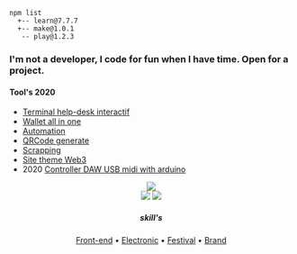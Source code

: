   <meta charset="utf-8">
  <meta name="viewport" content="width=device-width, initial-scale=1.0">
  <body>


    npm list
      +-- learn@7.7.7 
      +-- make@1.0.1 
       -- play@1.2.3

<h3 align="left">I'm not a developer, I code for fun when I have time. Open for a project.</h3>

<!--<div class=""><h4 id="my-latest-learning">Last project :</h4>
<ul>
  <li><a href="https://w4llet-all-in-one.000webhostapp.com/">Wallet All in one</a></li>
  <li><a href="https://codepen.io/h-lautre/full/vYvNGBP">Crypto Unity</a></li>
<li><a href="https://www.nobullshitjusttravel.com">Site d'offre de voyage</a></li>
<li><a href="https://www.livre-audio-enfant.com">SEO livre Audio</a></li>
<li><a href="https://codepen.io/h-lautre/full/abYYBGE">parallax</a></li>
  
</ul>
</div>-->

  <div class=""><h4 id="my-latest-learning">Tool's 2020</h4>
<ul>
  <li><a href="https://berru-g.github.io/console-interactive/">Terminal help-desk interactif</a></li>
<li><a href="https://github.com/berru-g/All-in-one-dashboard">Wallet all in one</a></li>
  <li><a href="https://github.com/berru-g/OTTO-TOOLS">Automation</a></li> 
 <li><a href="https://berru-g.github.io/generate-qrcode/">QRCode generate</a></li> 
<li><a href="https://github.com/berru-g/OTTO-TOOLS/tree/main/scrap">Scrapping</a></li>
  <li><a href="https://codepen.io/h-lautre/full/eYQEVNw">Site theme Web3</a></li>
<li>2020 <a href="https://github.com/berru-g/MAKE_PLAY-1">Controller DAW USB midi with arduino</a></li>
</ul>
</div>

<div align=center>
 <img src="https://github-readme-stats.vercel.app/api/top-langs/?username=berru-g&text_color=a1a1a1&bg_color=a7a7a700&hide_border=true&title_color=a1a1a1&custom_title=Favorite-language&langs_count=10&card_height=100&layout=compact"/>
</div>
<div align=center>
  <img src="https://img.shields.io/github/stars/berru-g" />
  <img src="https://img.shields.io/github/forks/berru-g" />
</div>
<!--
<div align=center>
  <img src="https://img.shields.io/github/stars/berru-g" />
  <img src="https://img.shields.io/github/forks/berru-g" />
</div>
<p align='center'>
  <a href="#"><img src="https://github-readme-stats.vercel.app/api?username=berru-g&show_icons=true&count_private=true&text_color=a1a1a1&bg_color=a7a7a700&hide_border=true&title_color=a1a1a1&theme=dark" width="350"></a>
</p>
<p align='center'>
  <a href="#"><img src="https://github-readme-stats.vercel.app/api/pin/?username=berru-g&repo=github-readme-stats&text_color=a1a1a1&bg_color=a7a7a700&hide_border=true&title_color=a1a1a1" width="350"></a>
</p>-->
          

<h5 align=center>skill's</h5>

<p align="center">
  <a href="https://codepen.io/h-lautre">Front-end</a> &bull;
  <a href="https://www.tindie.com/stores/makeandplay/">Electronic</a> &bull;
  <a href="https://berru-g.github.io/assoberru/">Festival</a> &bull;
  <a href="https://berru-clothing.com">Brand</a>
</p>
</body>

